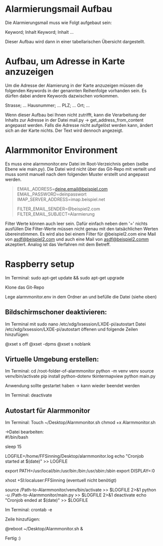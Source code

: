 # Alarmierungsmail Aufbau
Die Alarmierungsmail muss wie Folgt aufgebaut sein:

Keyword; Inhalt
Keyword; Inhalt
...

Dieser Aufbau wird dann in einer tabellarischen Übersicht dargestellt.

# Aufbau, um Adresse in Karte anzuzeigen
Um die Adresse der Alamierung in der Karte anzuzeigen müssen die folgenden Keywords in der genannten Reihenfolge vorhanden sein.
Es dürfen dabei andere Keywords dazwischen vorkommen.

Strasse; ...
Hausnummer; ...
PLZ; ...
Ort; ...

Wenn dieser Aufbau bei Ihnen nicht zutrifft, kann die Verarbeitung der Inhalts zur Adresse in der Datei mail.py -> get_address_from_content angepasst werden.
Falls die Adresse nicht aufgelöst werden kann, ändert sich an der Karte nichts. Der Text wird dennoch angezeigt.

# Alarmmonitor Environment
Es muss eine alarmmonitor.env Datei im Root-Verzeichnis geben (selbe Ebene wie main.py).
Die Datei wird nicht über das Git-Repo mit verteilt und muss somit manuell nach dem folgenden Muster erstellt und angepasst werden.

> EMAIL_ADDRESS=deine.email@beispiel.com
> EMAIL_PASSWORD=deinpasswort
> IMAP_SERVER_ADDRESS=imap.beispiel.net
> 
> FILTER_EMAIL_SENDER=@beispiel2.com
> FILTER_EMAIL_SUBJECT=Alarmierung

Filter Werte können auch leer sein. Dafür einfach neben dem '=' nichts ausfüllen
Die Filter-Werte müssen nicht genau mit den tatsächlichen Werten übereinstimmen. 
Es wird also bei einem Filter für @beispiel2.com eine Mail von asdf@beispiel2.com und auch eine Mail von asdf@beispiel2.comm akzeptiert. Analog ist das Verfahren mit dem Betreff.


# Raspberry setup
Im Terminal: 
sudo apt-get update && sudo apt-get upgrade

Klone das Git-Repo

Lege alarmmonitor.env in dem Ordner an und befülle die Datei (siehe oben)

## Bildschirmschoner deaktivieren:
Im Terminal mit 
sudo nano /etc/xdg/lxsession/LXDE-pi/autostart
Datei /etc/xdg/lxsession/LXDE-pi/autostart öffenen und folgende Zeilen hinzufügen:

@xset s off
@xset -dpms
@xset s noblank


## Virtuelle Umgebung erstellen: 
Im Terminal:
cd /root-folder-of-alarmmonitor
python -m venv venv
source venv/bin/activate
pip install python-dotenv tkintermapview
python main.py

Anwendung sollte gestartet haben
-> kann wieder beendet werden

Im Terminal:
deactivate

## Autostart für Alarmmonitor
Im Terminal: 
Touch ~/Desktop/Alarmmonitor.sh
chmod +x Alarmmonitor.sh

->Datei bearbeiten:  
#!/bin/bash

sleep 15

LOGFILE=/home/FFSinning/Desktop/alarmmonitor.log
echo "Cronjob started at $(date)" >> LOGFILE

export PATH=/usr/local/bin:/usr/bin:/bin:/usr/sbin:/sbin
export DISPLAY=:0

xhost +SI:localuser:FFSinning (eventuell nicht benötigt)

source /Path-to-Alarmmonitor/venv/bin/activate >> $LOGFILE 2>&1
python -u /Path-to-Alarmmonitor/main.py >> $LOGFILE 2>&1
deactivate
echo "Cronjob ended at $(date)" >> $LOGFILE


Im Terminal:
crontab -e

Zeile hinzufügen:

@reboot ~/Desktop/Alarmmonitor.sh &


Fertig :)